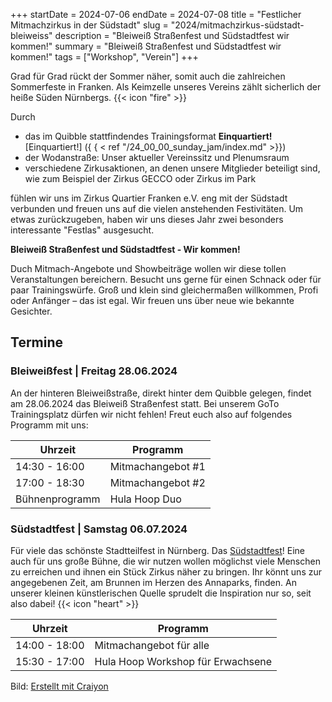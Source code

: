 +++
startDate = 2024-07-06
endDate = 2024-07-08
title = "Festlicher Mitmachzirkus in der Südstadt"
slug =  "2024/mitmachzirkus-südstadt-bleiweiss"
description = "Bleiweiß Straßenfest und Südstadtfest wir kommen!"
summary = "Bleiweiß Straßenfest und Südstadtfest wir kommen!"
tags = ["Workshop", "Verein"]
+++

Grad für Grad rückt der Sommer näher, somit auch die zahlreichen Sommerfeste in Franken. Als Keimzelle unseres Vereins zählt
sicherlich der heiße Süden Nürnbergs. {{< icon "fire" >}}

Durch
- das im Quibble stattfindendes Trainingsformat **Einquartiert!** [Einquartiert!] ({ { < ref "/24_00_00_sunday_jam/index.md" >}})
- der Wodanstraße: Unser aktueller Vereinssitz und Plenumsraum
- verschiedene Zirkusaktionen, an denen unsere Mitglieder beteiligt sind, wie zum Beispiel der Zirkus GECCO oder Zirkus im Park

fühlen wir uns im Zirkus Quartier Franken e.V. eng mit der Südstadt verbunden und freuen uns auf die vielen anstehenden Festivitäten.
Um etwas zurückzugeben, haben wir uns dieses Jahr zwei besonders interessante "Festlas" ausgesucht.

**Bleiweiß Straßenfest und Südstadtfest - Wir kommen!**

Duch Mitmach-Angebote und Showbeiträge wollen wir diese tollen Veranstaltungen bereichern. Besucht uns gerne für einen Schnack oder für paar Trainingswürfe. Groß und klein sind gleichermaßen willkommen, Profi oder Anfänger – das ist egal. Wir freuen uns über neue wie bekannte Gesichter. 

## Termine
### Bleiweißfest | Freitag 28.06.2024
An der hinteren Bleiweißstraße, direkt hinter dem Quibble gelegen, findet am 28.06.2024 das Bleiweiß Straßenfest statt. Bei unserem GoTo Trainingsplatz dürfen wir nicht fehlen! Freut euch also auf folgendes Programm mit uns:

|Uhrzeit|Programm|
|---|---|
|14:30 - 16:00|Mitmachangebot #1|
|17:00 - 18:30|Mitmachangebot #2|
|Bühnenprogramm| Hula Hoop Duo|

### Südstadtfest | Samstag 06.07.2024

Für viele das schönste Stadtteilfest in Nürnberg. Das [Südstadtfest](https://www.suedstadtfest.de/)! Eine auch für uns große Bühne, die wir nutzen wollen möglichst viele Menschen zu erreichen und ihnen ein Stück Zirkus näher zu bringen. Ihr könnt uns zur angegebenen Zeit, am Brunnen im Herzen des Annaparks, finden. An unserer kleinen künstlerischen Quelle sprudelt die Inspiration nur so, seit also dabei! {{< icon "heart" >}}

|Uhrzeit|Programm|
|---|---|
|14:00 - 18:00|Mitmachangebot für alle|
|15:30 - 17:00|Hula Hoop Workshop für Erwachsene|




Bild: [Erstellt mit Craiyon](https://www.craiyon.com/)
